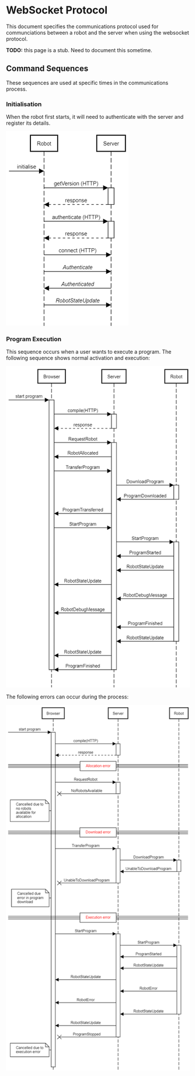# WebSocket Protocol

This document specifies the communications protocol used for communciations between a robot and the server when using the websocket protocol.

**TODO:** this page is a stub. Need to document this sometime.

## Command Sequences

These sequences are used at specific times in the communications process.

### Initialisation

When the robot first starts, it will need to authenticate with the server and register its details.

![Initialisation](Images/Seq-WS-Initialisation.png)

### Program Execution

This sequence occurs when a user wants to execute a program. The following sequence shows normal activation and execution:

![Normal Execution](Images/Seq-WS-Execution-Normal.png)

The following errors can occur during the process:

![Errors during Execution](Images/Seq-WS-Execution-Errors.png)

